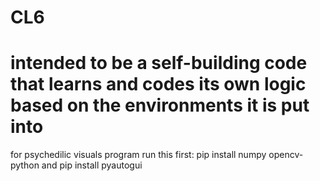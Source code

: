 # CL6
# intended to be a self-building code that learns and codes its own logic based on the environments it is put into
for psychedilic visuals program run this first: pip install numpy opencv-python and pip install pyautogui

